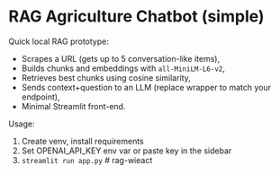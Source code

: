 # RAG Agriculture Chatbot (simple)

Quick local RAG prototype:
- Scrapes a URL (gets up to 5 conversation-like items),
- Builds chunks and embeddings with `all-MiniLM-L6-v2`,
- Retrieves best chunks using cosine similarity,
- Sends context+question to an LLM (replace wrapper to match your endpoint),
- Minimal Streamlit front-end.

Usage:
1. Create venv, install requirements
2. Set OPENAI_API_KEY env var or paste key in the sidebar
3. `streamlit run app.py`
#   r a g - w i e a c t  
 